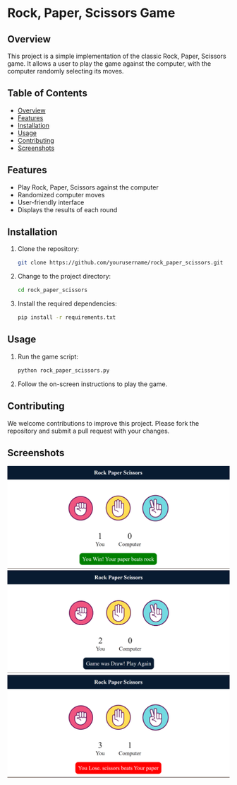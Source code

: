 # Rock, Paper, Scissors Game

## Overview

This project is a simple implementation of the classic Rock, Paper, Scissors game. It allows a user to play the game against the computer, with the computer randomly selecting its moves.

## Table of Contents

- [Overview](#overview)
- [Features](#features)
- [Installation](#installation)
- [Usage](#usage)
- [Contributing](#contributing)
- [Screenshots](#screenshots)

## Features

- Play Rock, Paper, Scissors against the computer
- Randomized computer moves
- User-friendly interface
- Displays the results of each round

## Installation

1. Clone the repository:
    ```sh
    git clone https://github.com/yourusername/rock_paper_scissors.git
    ```
2. Change to the project directory:
    ```sh
    cd rock_paper_scissors
    ```
3. Install the required dependencies:
    ```sh
    pip install -r requirements.txt
    ```

## Usage

1. Run the game script:
    ```sh
    python rock_paper_scissors.py
    ```
2. Follow the on-screen instructions to play the game.

## Contributing

We welcome contributions to improve this project. Please fork the repository and submit a pull request with your changes.

## Screenshots

![Rock Paper Scissors Game](output1.png)
![Rock Paper Scissors Game](output2.png)
![Rock Paper Scissors Game](output3.png)

